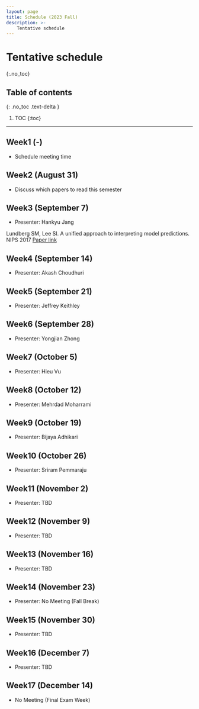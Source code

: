 ```yaml
---
layout: page
title: Schedule (2023 Fall)
description: >-
    Tentative schedule
---
```


# Tentative schedule
{:.no_toc}

## Table of contents
{: .no_toc .text-delta }

1. TOC
{:toc}

---

## Week1 (-)

- Schedule meeting time

## Week2 (August 31)

- Discuss which papers to read this semester

## Week3 (September 7)

- Presenter: Hankyu Jang

Lundberg SM, Lee SI. A unified approach to interpreting model predictions. NIPS 2017
[Paper link](https://proceedings.neurips.cc/paper_files/paper/2017/file/8a20a8621978632d76c43dfd28b67767-Paper.pdf)

## Week4 (September 14)

- Presenter: Akash Choudhuri

## Week5 (September 21)

- Presenter: Jeffrey Keithley

## Week6 (September 28)

- Presenter: Yongjian Zhong

## Week7 (October 5)

- Presenter: Hieu Vu

## Week8 (October 12)

- Presenter: Mehrdad Moharrami

## Week9 (October 19)

- Presenter: Bijaya Adhikari

## Week10 (October 26)

- Presenter: Sriram Pemmaraju

## Week11 (November 2)

- Presenter: TBD

## Week12 (November 9)

- Presenter: TBD

## Week13 (November 16)

- Presenter: TBD

## Week14 (November 23)

- Presenter: No Meeting (Fall Break)

## Week15 (November 30)

- Presenter: TBD

## Week16 (December 7)

- Presenter: TBD

## Week17 (December 14)

- No Meeting (Final Exam Week)